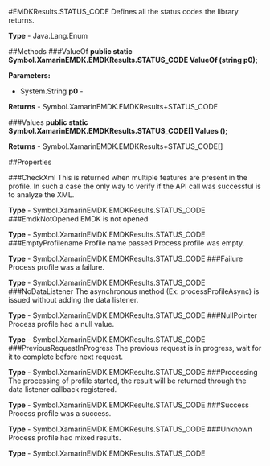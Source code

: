 #EMDKResults.STATUS_CODE
Defines all the status codes the library returns.

**Type** - Java.Lang.Enum

##Methods
###ValueOf
**public static Symbol.XamarinEMDK.EMDKResults.STATUS_CODE ValueOf (string p0);**


        

**Parameters:** 

* System.String **p0** - 
        

**Returns** - Symbol.XamarinEMDK.EMDKResults+STATUS_CODE

###Values
**public static Symbol.XamarinEMDK.EMDKResults.STATUS_CODE[] Values ();**


        


**Returns** - Symbol.XamarinEMDK.EMDKResults+STATUS_CODE[]

##Properties

###CheckXml
This is returned when multiple features are present in the profile. In such a case the only way to verify if the API call was successful is to analyze the XML.

**Type** - Symbol.XamarinEMDK.EMDKResults.STATUS_CODE
###EmdkNotOpened
EMDK is not opened

**Type** - Symbol.XamarinEMDK.EMDKResults.STATUS_CODE
###EmptyProfilename
Profile name passed Process profile was empty.

**Type** - Symbol.XamarinEMDK.EMDKResults.STATUS_CODE
###Failure
 Process profile was a failure.

**Type** - Symbol.XamarinEMDK.EMDKResults.STATUS_CODE
###NoDataListener
The asynchronous method (Ex: processProfileAsync) is issued without adding the data listener.

**Type** - Symbol.XamarinEMDK.EMDKResults.STATUS_CODE
###NullPointer
Process profile had a null value.

**Type** - Symbol.XamarinEMDK.EMDKResults.STATUS_CODE
###PreviousRequestInProgress
The previous request is in progress, wait for it to complete before next request.

**Type** - Symbol.XamarinEMDK.EMDKResults.STATUS_CODE
###Processing
The processing of profile started, the result will be returned through the data listener callback registered.

**Type** - Symbol.XamarinEMDK.EMDKResults.STATUS_CODE
###Success
Process profile was a success.

**Type** - Symbol.XamarinEMDK.EMDKResults.STATUS_CODE
###Unknown
Process profile had mixed results.

**Type** - Symbol.XamarinEMDK.EMDKResults.STATUS_CODE



